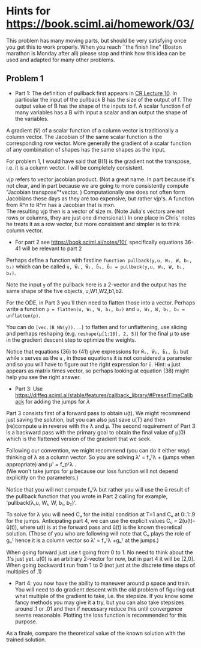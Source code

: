 # Hints for https://book.sciml.ai/homework/03/

This problem has many moving parts, but should be very satisfying once you get this to work properly.  When you reach ``the finish line" (Boston marathon is Monday after all) please
stop and think how this idea can be used and adapted for many other problems.


## Problem 1

* Part 1: The definition of pullback first appears in [CR Lecture 10][10].  In particular the input of the pullback B has the size of the output of f.  The output value of B has the shape of the  inputs to f.  A scalar function f of many variables has a B with input a scalar and an output  the shape of the variables.

A gradient (∇) of a scalar function of a column vector is traditionally a column vector.
The Jacobian of the same scalar function is the corresponding row vector.  More generally
the gradient of a scalar function of any combination of shapes has the same shapes as the input.


For problem 1, I would have said that B(1) is the gradient not the transpose, i.e. it is a column vector.
I will be completely consistent.

vjp refers to vector jacobian product. (Not a great name.
In part because it's not clear, and in part because we are going
to more consistently compute "Jacobian transpose"*vector.
)  Computationally one does not often form Jacobians these days as they are too expensive, but rather vjp's.
A function from R^n to R^m has a Jacobian that is mxn.  
The resulting vjp then is a vector of size m.    (Note Julia's vectors are not rows or columns, they are just one dimensional.)  In one place in Chris' notes he treats it as a row vector, but more consistent and simpler is to think column vector.

* For part 2 see https://book.sciml.ai/notes/10/, specifically equations 36-41 will be relevant to part 2

Perhaps define a function with firstline `function pullback(y,u, W₁, W, b₁, b₂)` which can be called
`ū, W̄₁, W̄₂, b̄₁, b̄₂ = pullback(y,u, W₁, W, b₁, b₂)`.

Note the input `y` of the pullback here is a 2-vector and the output has the same shape  of the five objects, u,W1,W2,b1,b2.
 
For the ODE, in Part 3 you'll then need to flatten those into a vector. Perhaps write a function
`p = flatten(u, W₁, W, b₁, b₂)` and `u, W₁, W, b₁, b₂ = unflatten(p)`.

You can do `[vec.(B_NN(y))...]` to flatten and for unflattening, use slicing and perhaps reshaping (e.g. `reshape(µ[1:10], 2, 5)`) for the final µ to use in the gradient descent step to optimize the weights.

Notice that equations (36) to (41) give expressions for `W̄₁, W̄₂, b̄₁, b̄₂` but while `x` serves as the `u` , in those equations it is not considered a parameter and so you will have to figure out the right expression for `ū`.
Hint: `u` just appears as matrix times vector, so perhaps looking at equation (38) might help you see the right answer.

* Part 3: Use https://diffeq.sciml.ai/stable/features/callback_library/#PresetTimeCallback for adding the jumps for $\lambda$

Part 3 consists first of a forward pass to obtain u(t). We might recommend just saving the solution, but you can also just save u(T) and then (re)compute u in reverse with the  λ and μ.  The second requirement of Part 3 is
 a backward pass with the primary goal 
to obtain the final value of μ(0) which is the flattened version of the gradient that we seek.

Following our convention, we might recommend (you can do it either way) thinking of λ as a column vector.
So you are solving λ' = fᵤᵀλ + (jumps when appropriate) and μ' = f_pᵀλ .  
(We won't take jumps for μ because our loss function will not depend explicitly on the parameters.)

Notice that you will not compute fᵤᵀλ but rather you will use the ū result of the pullback function that you wrote in Part 2 calling for example,    'pullback(λ,u, W₁, W, b₁, b₂)'.

To solve for λ you will need Cᵤ for the initial condition at T=1 and Cᵤ at 0:.1:.9 for the jumps.
Anticipating part 4, we can use the explicit values Cᵤ = 2(u(t)-û(t)), where u(t) is at the forward pass and û(t) is the known theoretical solution. (Those of you who are following will note that Cᵤ plays
the role of gᵤᵀ hence it is a column vector so λ' = fᵤᵀλ +gᵤᵀ  at the jumps.)

When going forward just use t going from 0 to 1.  No need to think about the .1's just yet.
u(0) is an arbitrary 2-vector for now, but in part 4 it will be [2,0]. When going backward t
run from 1 to 0 (not just at the discrete time steps of multiples of .1)

* Part 4: you now have the ability to maneuver around p space and train.  You will need to do gradient
descent with the old problem of figuring out what multiple of the gradient to take, i.e. the stepsize.
If you know some fancy methods you may give it a try, but you can also take stepsizes around .1 or .01 and
then if necessary reduce this until convergence seems reasonable.  Plotting the loss function is recommended
for this purpose.

As a finale, compare the theoretical value of the known solution with the trained solution.

[10]:https://book.sciml.ai/notes/10/